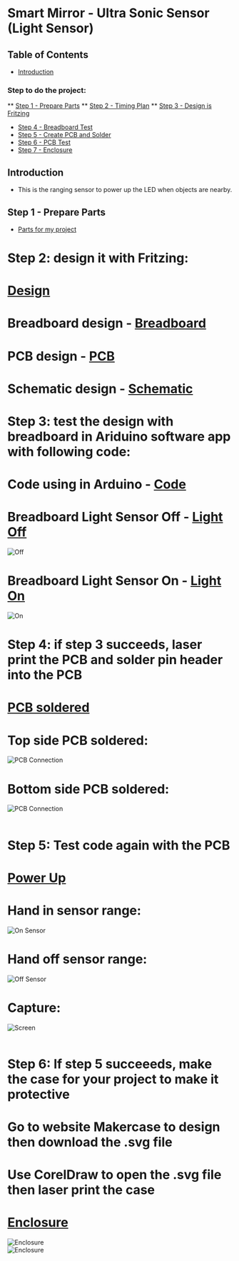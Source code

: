 # Smart Mirror - Ultra Sonic Sensor (Light Sensor)
## Table of Contents
* [Introduction](#intro)
### Step to do the project:
** [Step 1 - Prepare Parts](#parts)
** [Step 2 - Timing Plan](#time)
** [Step 3 - Design is Fritzing](#fritz)
* [Step 4 - Breadboard Test](#breadboard)
* [Step 5 - Create PCB and Solder](#pcb)
* [Step 6 - PCB Test](#pcb1)
* [Step 7 - Enclosure](#case)

## <a name="intro">Introduction</a>
* This is the ranging sensor to power up the LED when objects are nearby.

## <a name="parts">Step 1 - Prepare Parts</a>
* [Parts for my project](https://github.com/minhnguyen999/Smart-Mirror/blob/master/documentation/CENG317-PartsForSmartMirror.xlsx)<br>

# Step 2: design it with Fritzing:
# [Design](https://github.com/minhnguyen999/Smart-Mirror/blob/master/documentation/TuanMinhNguyen2.fzz)
# Breadboard design - [Breadboard](https://github.com/minhnguyen999/Smart-Mirror/blob/master/documentation/breadboard1.png)
# PCB design - [PCB](https://github.com/minhnguyen999/Smart-Mirror/blob/master/documentation/TuanMinhNguyen_pcbNEW.png)
# Schematic design - [Schematic](https://github.com/minhnguyen999/Smart-Mirror/blob/master/documentation/TuanMinhNguyen_schem1.png)<br>

# Step 3: test the design with breadboard in Ariduino software app with following code:
# Code using in Arduino - [Code](https://github.com/minhnguyen999/Smart-Mirror/blob/master/documentation/arduino%20sensor.docx)
# Breadboard Light Sensor Off - [Light Off](https://github.com/minhnguyen999/Smart-Mirror/blob/master/documentation/IMG_4305.jpg)
<img src = "https://github.com/minhnguyen999/Smart-Mirror/blob/master/documentation/IMG_4305.jpg" alt = "Off"><br>
# Breadboard Light Sensor On - [Light On](https://github.com/minhnguyen999/Smart-Mirror/blob/master/documentation/IMG_4309.jpg)<br>
<img src = "https://github.com/minhnguyen999/Smart-Mirror/blob/master/documentation/IMG_4309.jpg" alt = "On"><br>

# Step 4: if step 3 succeeds, laser print the PCB and solder pin header into the PCB 
# [PCB soldered](https://github.com/minhnguyen999/Smart-Mirror/blob/master/documentation/74580334_780354939059517_512763702949183488_n.jpg)
# Top side PCB soldered:
<img src = "documentation/sidetop.jpg" alt = "PCB Connection"><br>
# Bottom side PCB soldered:
<img src = "documentation/sidebottom.jpg" alt = "PCB Connection"><br><br>

# Step 5: Test code again with the PCB
# [Power Up](https://github.com/minhnguyen999/Smart-Mirror/blob/master/documentation/on.jpg)
# Hand in sensor range:
<img src = "documentation/on.jpg" alt = "On Sensor"><br>
# Hand off sensor range:
<img src = "documentation/off.jpg" alt = "Off Sensor"><br>
# Capture:
<img src = "documentation/Capture.PNG" alt = "Screen"><br><br>

# Step 6: If step 5 succeeeds, make the case for your project to make it protective 
# Go to website Makercase to design then download the .svg file
# Use CorelDraw to open the .svg file then laser print the case
# [Enclosure](https://github.com/minhnguyen999/Smart-Mirror/blob/master/documentation/box.cdr)
<img src = "https://github.com/minhnguyen999/Smart-Mirror/blob/master/documentation/76695280_2584352488312784_4169567359196987392_n.jpg" alt = "Enclosure"><br>
<img src = "https://github.com/minhnguyen999/Smart-Mirror/blob/master/documentation/78144317_439658750079834_1033063986876121088_n.jpg" alt = "Enclosure"><br>






